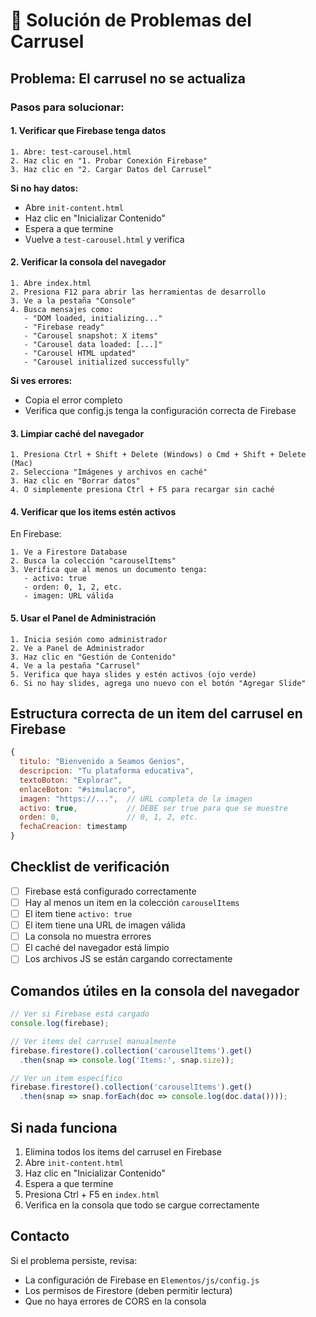 # 🔧 Solución de Problemas del Carrusel

## Problema: El carrusel no se actualiza

### Pasos para solucionar:

#### 1. Verificar que Firebase tenga datos
```
1. Abre: test-carousel.html
2. Haz clic en "1. Probar Conexión Firebase"
3. Haz clic en "2. Cargar Datos del Carrusel"
```

**Si no hay datos:**
- Abre `init-content.html`
- Haz clic en "Inicializar Contenido"
- Espera a que termine
- Vuelve a `test-carousel.html` y verifica

#### 2. Verificar la consola del navegador
```
1. Abre index.html
2. Presiona F12 para abrir las herramientas de desarrollo
3. Ve a la pestaña "Console"
4. Busca mensajes como:
   - "DOM loaded, initializing..."
   - "Firebase ready"
   - "Carousel snapshot: X items"
   - "Carousel data loaded: [...]"
   - "Carousel HTML updated"
   - "Carousel initialized successfully"
```

**Si ves errores:**
- Copia el error completo
- Verifica que config.js tenga la configuración correcta de Firebase

#### 3. Limpiar caché del navegador
```
1. Presiona Ctrl + Shift + Delete (Windows) o Cmd + Shift + Delete (Mac)
2. Selecciona "Imágenes y archivos en caché"
3. Haz clic en "Borrar datos"
4. O simplemente presiona Ctrl + F5 para recargar sin caché
```

#### 4. Verificar que los items estén activos
En Firebase:
```
1. Ve a Firestore Database
2. Busca la colección "carouselItems"
3. Verifica que al menos un documento tenga:
   - activo: true
   - orden: 0, 1, 2, etc.
   - imagen: URL válida
```

#### 5. Usar el Panel de Administración
```
1. Inicia sesión como administrador
2. Ve a Panel de Administrador
3. Haz clic en "Gestión de Contenido"
4. Ve a la pestaña "Carrusel"
5. Verifica que haya slides y estén activos (ojo verde)
6. Si no hay slides, agrega uno nuevo con el botón "Agregar Slide"
```

## Estructura correcta de un item del carrusel en Firebase

```javascript
{
  titulo: "Bienvenido a Seamos Genios",
  descripcion: "Tu plataforma educativa",
  textoBoton: "Explorar",
  enlaceBoton: "#simulacro",
  imagen: "https://...",  // URL completa de la imagen
  activo: true,           // DEBE ser true para que se muestre
  orden: 0,               // 0, 1, 2, etc.
  fechaCreacion: timestamp
}
```

## Checklist de verificación

- [ ] Firebase está configurado correctamente
- [ ] Hay al menos un item en la colección `carouselItems`
- [ ] El item tiene `activo: true`
- [ ] El item tiene una URL de imagen válida
- [ ] La consola no muestra errores
- [ ] El caché del navegador está limpio
- [ ] Los archivos JS se están cargando correctamente

## Comandos útiles en la consola del navegador

```javascript
// Ver si Firebase está cargado
console.log(firebase);

// Ver items del carrusel manualmente
firebase.firestore().collection('carouselItems').get()
  .then(snap => console.log('Items:', snap.size));

// Ver un item específico
firebase.firestore().collection('carouselItems').get()
  .then(snap => snap.forEach(doc => console.log(doc.data())));
```

## Si nada funciona

1. Elimina todos los items del carrusel en Firebase
2. Abre `init-content.html`
3. Haz clic en "Inicializar Contenido"
4. Espera a que termine
5. Presiona Ctrl + F5 en `index.html`
6. Verifica en la consola que todo se cargue correctamente

## Contacto

Si el problema persiste, revisa:
- La configuración de Firebase en `Elementos/js/config.js`
- Los permisos de Firestore (deben permitir lectura)
- Que no haya errores de CORS en la consola
